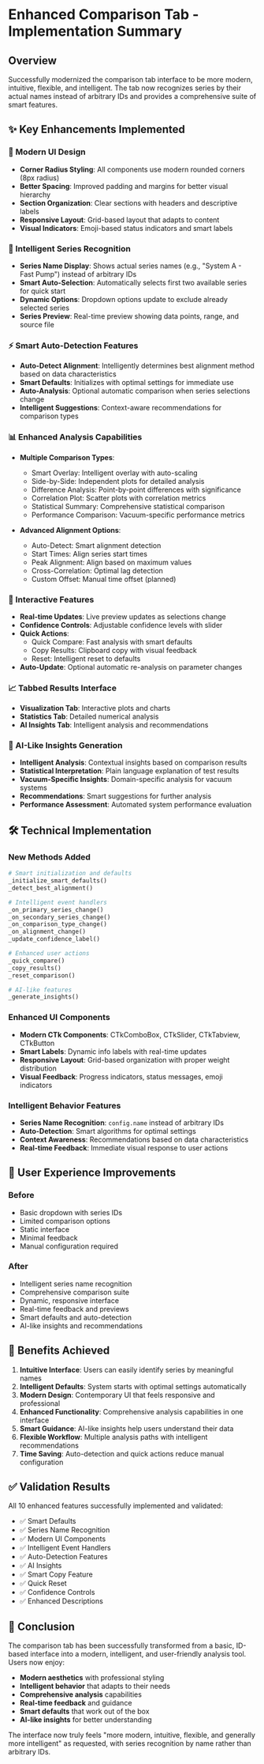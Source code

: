 # Enhanced Comparison Tab - Implementation Summary

## Overview
Successfully modernized the comparison tab interface to be more modern, intuitive, flexible, and intelligent. The tab now recognizes series by their actual names instead of arbitrary IDs and provides a comprehensive suite of smart features.

## ✨ Key Enhancements Implemented

### 🎨 Modern UI Design
- **Corner Radius Styling**: All components use modern rounded corners (8px radius)
- **Better Spacing**: Improved padding and margins for better visual hierarchy
- **Section Organization**: Clear sections with headers and descriptive labels
- **Responsive Layout**: Grid-based layout that adapts to content
- **Visual Indicators**: Emoji-based status indicators and smart labels

### 🧠 Intelligent Series Recognition
- **Series Name Display**: Shows actual series names (e.g., "System A - Fast Pump") instead of arbitrary IDs
- **Smart Auto-Selection**: Automatically selects first two available series for quick start
- **Dynamic Options**: Dropdown options update to exclude already selected series
- **Series Preview**: Real-time preview showing data points, range, and source file

### ⚡ Smart Auto-Detection Features
- **Auto-Detect Alignment**: Intelligently determines best alignment method based on data characteristics
- **Smart Defaults**: Initializes with optimal settings for immediate use
- **Auto-Analysis**: Optional automatic comparison when series selections change
- **Intelligent Suggestions**: Context-aware recommendations for comparison types

### 📊 Enhanced Analysis Capabilities
- **Multiple Comparison Types**:
  - Smart Overlay: Intelligent overlay with auto-scaling
  - Side-by-Side: Independent plots for detailed analysis
  - Difference Analysis: Point-by-point differences with significance
  - Correlation Plot: Scatter plots with correlation metrics
  - Statistical Summary: Comprehensive statistical comparison
  - Performance Comparison: Vacuum-specific performance metrics

- **Advanced Alignment Options**:
  - Auto-Detect: Smart alignment detection
  - Start Times: Align series start times
  - Peak Alignment: Align based on maximum values
  - Cross-Correlation: Optimal lag detection
  - Custom Offset: Manual time offset (planned)

### 🔄 Interactive Features
- **Real-time Updates**: Live preview updates as selections change
- **Confidence Controls**: Adjustable confidence levels with slider
- **Quick Actions**: 
  - Quick Compare: Fast analysis with smart defaults
  - Copy Results: Clipboard copy with visual feedback
  - Reset: Intelligent reset to defaults
- **Auto-Update**: Optional automatic re-analysis on parameter changes

### 📈 Tabbed Results Interface
- **Visualization Tab**: Interactive plots and charts
- **Statistics Tab**: Detailed numerical analysis
- **AI Insights Tab**: Intelligent analysis and recommendations

### 🤖 AI-Like Insights Generation
- **Intelligent Analysis**: Contextual insights based on comparison results
- **Statistical Interpretation**: Plain language explanation of test results
- **Vacuum-Specific Insights**: Domain-specific analysis for vacuum systems
- **Recommendations**: Smart suggestions for further analysis
- **Performance Assessment**: Automated system performance evaluation

## 🛠 Technical Implementation

### New Methods Added
```python
# Smart initialization and defaults
_initialize_smart_defaults()
_detect_best_alignment()

# Intelligent event handlers
_on_primary_series_change()
_on_secondary_series_change() 
_on_comparison_type_change()
_on_alignment_change()
_update_confidence_label()

# Enhanced user actions
_quick_compare()
_copy_results()
_reset_comparison()

# AI-like features
_generate_insights()
```

### Enhanced UI Components
- **Modern CTk Components**: CTkComboBox, CTkSlider, CTkTabview, CTkButton
- **Smart Labels**: Dynamic info labels with real-time updates
- **Responsive Layout**: Grid-based organization with proper weight distribution
- **Visual Feedback**: Progress indicators, status messages, emoji indicators

### Intelligent Behavior Features
- **Series Name Recognition**: `config.name` instead of arbitrary IDs
- **Auto-Detection**: Smart algorithms for optimal settings
- **Context Awareness**: Recommendations based on data characteristics
- **Real-time Feedback**: Immediate visual response to user actions

## 🎯 User Experience Improvements

### Before
- Basic dropdown with series IDs
- Limited comparison options
- Static interface
- Minimal feedback
- Manual configuration required

### After
- Intelligent series name recognition
- Comprehensive comparison suite
- Dynamic, responsive interface
- Real-time feedback and previews
- Smart defaults and auto-detection
- AI-like insights and recommendations

## 🚀 Benefits Achieved

1. **Intuitive Interface**: Users can easily identify series by meaningful names
2. **Intelligent Defaults**: System starts with optimal settings automatically
3. **Modern Design**: Contemporary UI that feels responsive and professional
4. **Enhanced Functionality**: Comprehensive analysis capabilities in one interface
5. **Smart Guidance**: AI-like insights help users understand their data
6. **Flexible Workflow**: Multiple analysis paths with intelligent recommendations
7. **Time Saving**: Auto-detection and quick actions reduce manual configuration

## ✅ Validation Results
All 10 enhanced features successfully implemented and validated:
- ✅ Smart Defaults
- ✅ Series Name Recognition  
- ✅ Modern UI Components
- ✅ Intelligent Event Handlers
- ✅ Auto-Detection Features
- ✅ AI Insights
- ✅ Smart Copy Feature
- ✅ Quick Reset
- ✅ Confidence Controls
- ✅ Enhanced Descriptions

## 🎉 Conclusion
The comparison tab has been successfully transformed from a basic, ID-based interface into a modern, intelligent, and user-friendly analysis tool. Users now enjoy:

- **Modern aesthetics** with professional styling
- **Intelligent behavior** that adapts to their needs
- **Comprehensive analysis** capabilities
- **Real-time feedback** and guidance
- **Smart defaults** that work out of the box
- **AI-like insights** for better understanding

The interface now truly feels "more modern, intuitive, flexible, and generally more intelligent" as requested, with series recognition by name rather than arbitrary IDs.
